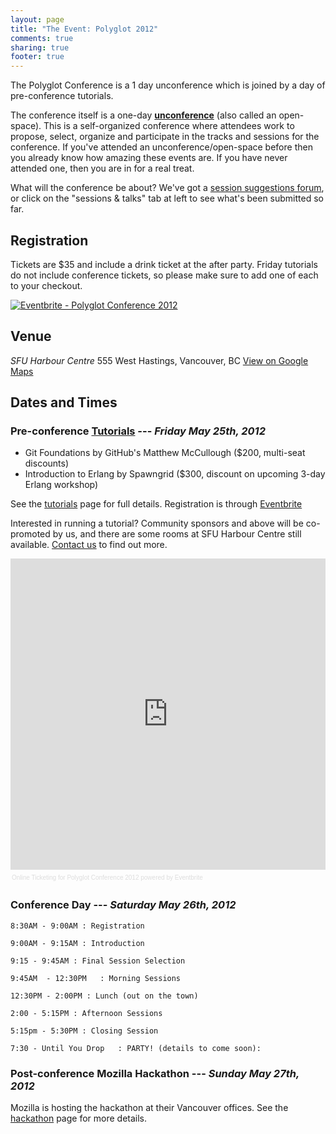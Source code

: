 ```yaml
---
layout: page
title: "The Event: Polyglot 2012"
comments: true
sharing: true
footer: true
---
```


The Polyglot Conference is a 1 day unconference which is joined by a day of
pre-conference tutorials.

The conference itself is a one-day [__unconference__][unconference] (also called
an open-space). This is a self-organized conference where attendees work to
propose, select, organize and participate in the tracks and sessions for the
conference.  If you've attended an unconference/open-space before then you
already know how amazing these events are. If you have never attended one, then
you are in for a real treat.

What will the conference be about? We've got a [session suggestions forum](http://polyglotconf.uservoice.com), or click on the "sessions & talks" tab at left to see what's been submitted so far.

## Registration

Tickets are $35 and include a drink ticket at the after party. Friday tutorials do not include conference tickets, so please make sure to add one of each to your checkout.

<a href="http://www.eventbrite.com/event/3026740061?ref=ebtnebregn" target="_blank"><img src="http://www.eventbrite.com/custombutton?eid=3026740061" alt="Eventbrite - Polyglot Conference 2012" /></a>

## Venue

*SFU Harbour Centre*
555 West Hastings, Vancouver, BC
[View on Google Maps](http://maps.google.com/maps?q=49.2845122175,-123.112257549+(SFU%20Harbour%20Centre))

## Dates and Times

### Pre-conference [Tutorials](/tutorials) --- _Friday May 25th, 2012_

* Git Foundations by GitHub's Matthew McCullough ($200, multi-seat discounts)
* Introduction to Erlang by Spawngrid ($300, discount on upcoming 3-day Erlang workshop)

See the [tutorials](/tutorials) page for full details. Registration is through [Eventbrite](https://polyglotconf2012.eventbrite.com/)

Interested in running a tutorial? Community sponsors and above will be co-promoted by us, and there are some rooms at SFU Harbour Centre still available. [Contact us](https://www.eventbrite.com/contact-organizer?eid=3026740061) to find out more.

<div class="media" style="height: auto; width:100%; text-align:left;" ><iframe  src="http://www.eventbrite.com/tickets-external?eid=3026740061&ref=etckt" frameborder="0" height="498" width="100%" vspace="0" hspace="0" marginheight="5" marginwidth="5" scrolling="auto" allowtransparency="true"></iframe><div style="font-family:Helvetica, Arial; font-size:10px; padding:5px 0 5px; margin:2px; width:100%; text-align:left;" ><a style="color:#ddd; text-decoration:none;" target="_blank" href="http://www.eventbrite.com/r/etckt" >Online Ticketing</a><span style="color:#ddd;" > for </span><a style="color:#ddd; text-decoration:none;" target="_blank" href="http://polyglotconf2012.eventbrite.com?ref=etckt" >Polyglot Conference 2012</a><span style="color:#ddd;" > powered by </span><a style="color:#ddd; text-decoration:none;" target="_blank" href="http://www.eventbrite.com?ref=etckt" >Eventbrite</a></div></div>

### Conference Day --- _Saturday May 26th, 2012_

    8:30AM - 9:00AM : Registration

    9:00AM - 9:15AM : Introduction

    9:15 - 9:45AM : Final Session Selection

    9:45AM  - 12:30PM   : Morning Sessions

    12:30PM - 2:00PM : Lunch (out on the town)

    2:00 - 5:15PM : Afternoon Sessions
    
    5:15pm - 5:30PM : Closing Session

    7:30 - Until You Drop   : PARTY! (details to come soon): 

### Post-conference Mozilla Hackathon --- _Sunday May 27th, 2012_

Mozilla is hosting the hackathon at their Vancouver offices. See the [hackathon](/hackathon) page for more details.

[unconference]: http://en.wikipedia.org/wiki/Unconference
